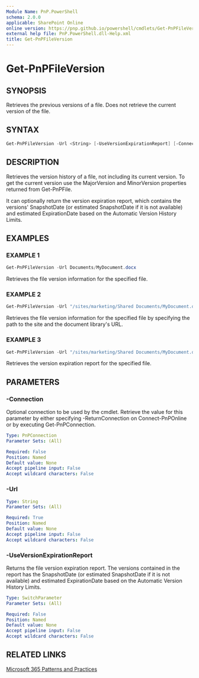 ```yaml
---
Module Name: PnP.PowerShell
schema: 2.0.0
applicable: SharePoint Online
online version: https://pnp.github.io/powershell/cmdlets/Get-PnPFileVersion.html
external help file: PnP.PowerShell.dll-Help.xml
title: Get-PnPFileVersion
---
```

  
# Get-PnPFileVersion

## SYNOPSIS
Retrieves the previous versions of a file. Does not retrieve the current version of the file. 

## SYNTAX

```powershell
Get-PnPFileVersion -Url <String> [-UseVersionExpirationReport] [-Connection <PnPConnection>] 
```

## DESCRIPTION
Retrieves the version history of a file, not including its current version. To get the current version use the MajorVersion and MinorVersion properties returned from Get-PnPFile.

It can optionally return the version expiration report, which contains the versions' SnapshotDate (or estimated SnapshotDate if it is not available) and estimated ExpirationDate based on the Automatic Version History Limits.

## EXAMPLES

### EXAMPLE 1
```powershell
Get-PnPFileVersion -Url Documents/MyDocument.docx
```

Retrieves the file version information for the specified file.

### EXAMPLE 2
```powershell
Get-PnPFileVersion -Url "/sites/marketing/Shared Documents/MyDocument.docx"
```

Retrieves the file version information for the specified file by specifying the path to the site and the document library's URL.

### EXAMPLE 3
```powershell
Get-PnPFileVersion -Url "/sites/marketing/Shared Documents/MyDocument.docx" -UseVersionExpirationReport
```

Retrieves the version expiration report for the specified file. 

## PARAMETERS

### -Connection
Optional connection to be used by the cmdlet. Retrieve the value for this parameter by either specifying -ReturnConnection on Connect-PnPOnline or by executing Get-PnPConnection.

```yaml
Type: PnPConnection
Parameter Sets: (All)

Required: False
Position: Named
Default value: None
Accept pipeline input: False
Accept wildcard characters: False
```

### -Url

```yaml
Type: String
Parameter Sets: (All)

Required: True
Position: Named
Default value: None
Accept pipeline input: False
Accept wildcard characters: False
```

### -UseVersionExpirationReport
Returns the file version expiration report. The versions contained in the report has the SnapshotDate (or estimated SnapshotDate if it is not available) and estimated ExpirationDate based on the Automatic Version History Limits.

```yaml
Type: SwitchParameter
Parameter Sets: (All)

Required: False
Position: Named
Default value: None
Accept pipeline input: False
Accept wildcard characters: False
```

## RELATED LINKS

[Microsoft 365 Patterns and Practices](https://aka.ms/m365pnp)
